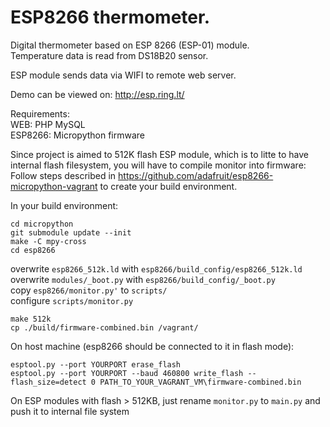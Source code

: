 # ESP8266 thermometer.

Digital thermometer based on ESP 8266 (ESP-01) module.  
Temperature data is read from DS18B20 sensor.  

ESP module sends data via WIFI to remote web server.  
  
  
Demo can be viewed on: http://esp.ring.lt/

Requirements:  
WEB: PHP MySQL  
ESP8266: Micropython firmware  
  
  
Since project is aimed to 512K flash ESP module, which is to litte to have internal flash filesystem, you will have to compile monitor into firmware:  
Follow steps described in https://github.com/adafruit/esp8266-micropython-vagrant to create your build environment.  
  
In your build environment:  
  
  
    cd micropython
    git submodule update --init
    make -C mpy-cross
    cd esp8266
  
overwrite `esp8266_512k.ld` with `esp8266/build_config/esp8266_512k.ld`  
overwrite `modules/_boot.py` with `esp8266/build_config/_boot.py`  
copy `esp8266/monitor.py'` to `scripts/`  
configure `scripts/monitor.py`  
  
    make 512k
    cp ./build/firmware-combined.bin /vagrant/
  
  
On host machine (esp8266 should be connected to it in flash mode):  
  
    esptool.py --port YOURPORT erase_flash
    esptool.py --port YOURPORT --baud 460800 write_flash --flash_size=detect 0 PATH_TO_YOUR_VAGRANT_VM\firmware-combined.bin
  
  
  
On ESP modules with flash > 512KB, just rename `monitor.py` to `main.py` and push it to internal file system